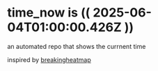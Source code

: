 # time_now is (( 2025-06-04T01:00:00.426Z ))

an automated repo that shows the currnent time

inspired by [breakingheatmap](https://github.com/breakingheatmap/breakingheatmap)